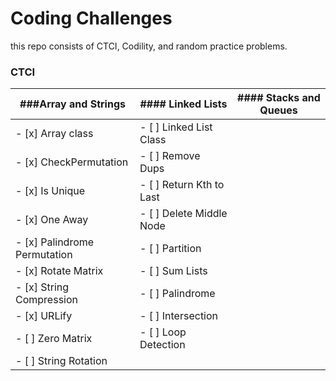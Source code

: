 # Coding Challenges

this repo consists of CTCI, Codility, and random practice problems.

### CTCI

| ###Array and Strings         | #### Linked Lists        | #### Stacks and Queues |
| ---------------------------- | ------------------------ | ---------------------- |
| - [x] Array class            | - [ ] Linked List Class  |
| - [x] CheckPermutation       | - [ ] Remove Dups        |
| - [x] Is Unique              | - [ ] Return Kth to Last |
| - [x] One Away               | - [ ] Delete Middle Node |
| - [x] Palindrome Permutation | - [ ] Partition          |
| - [x] Rotate Matrix          | - [ ] Sum Lists          |
| - [x] String Compression     | - [ ] Palindrome         |
| - [x] URLify                 | - [ ] Intersection       |
| - [ ] Zero Matrix            | - [ ] Loop Detection     |
| - [ ] String Rotation        |
